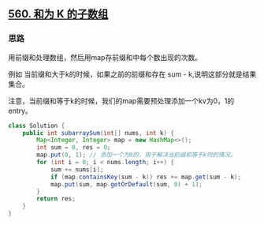 ## [560. 和为 K 的子数组](https://leetcode-cn.com/problems/subarray-sum-equals-k/)

### 思路

用前缀和处理数组，然后用map存前缀和中每个数出现的次数。

例如 当前缀和大于k的时候，如果之前的前缀和存在 sum - k,说明这部分就是结果集合。

注意，当前缀和等于k的时候，我们的map需要预处理添加一个kv为0，1的entry。

```java
class Solution {
    public int subarraySum(int[] nums, int k) {
        Map<Integer, Integer> map = new HashMap<>();
        int sum = 0, res = 0;
        map.put(0, 1); // 添加一个为0的，用于解决当前缀和等于k时的情况。
        for (int i = 0; i < nums.length; i++) {
            sum += nums[i];
            if (map.containsKey(sum - k)) res += map.get(sum - k);
            map.put(sum, map.getOrDefault(sum, 0) + 1); 
        }
        return res;
    }
}
```


